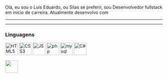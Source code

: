 Olá, eu sou o Luis Eduardo, ou Silas se preferir, sou Desenvolvedor fullstack em início de carreira. Atualmente desenvolvo com 

<hr />

<? 
echo "O readme interpreta esse texto ou só markup ? ";
?>

<hr />

<h3> Linguagens </h3>

<p align="left">
  <img src="https://cdn.jsdelivr.net/gh/devicons/devicon/icons/html5/html5-original.svg" alt="HTML5" width="40" height="40"/>
  <img src="https://cdn.jsdelivr.net/gh/devicons/devicon/icons/css3/css3-original.svg" alt="CSS3" width="40" height="40"/>
  <img src="https://cdn.jsdelivr.net/gh/devicons/devicon/icons/javascript/javascript-original.svg" alt="JS" width="40" height="40"/>
  <img src="https://cdn.jsdelivr.net/gh/devicons/devicon@latest/icons/php/php-original.svg" alt="php" width="40" height="40" />
  <img src="https://cdn.jsdelivr.net/gh/devicons/devicon@latest/icons/mysql/mysql-original-wordmark.svg" alt="mysql" width="40" height="40" />
  <img src="https://cdn.jsdelivr.net/gh/devicons/devicon/icons/csharp/csharp-original.svg" alt="C#" width="40" height="40"/>
</p>

<a href="https://www.linkedin.com/in/luiseduardoti/" target="_blank">
  <img src="https://cdn.jsdelivr.net/gh/devicons/devicon@latest/icons/linkedin/linkedin-original-wordmark.svg" width="40" height="40" />  
</a>
